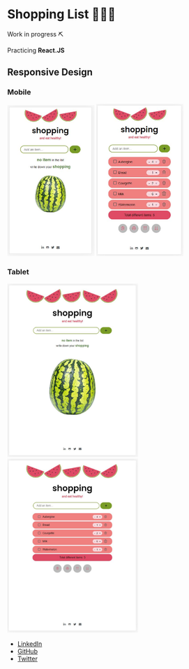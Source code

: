 # Shopping List 🍉🍓🍅

Work in progress ⛏

Practicing **React.JS**



## Responsive Design 

### Mobile 
<img src="https://github.com/lauraportillo/shopping-list/blob/master/src/images/mobileLanding.JPG" width="200"> <img src="https://github.com/lauraportillo/shopping-list/blob/master/src/images/mobileList.JPG" width="200"> 

### Tablet
<img src="https://github.com/lauraportillo/shopping-list/blob/master/src/images/tabletLanding.JPG" width="300"> <img src="https://github.com/lauraportillo/shopping-list/blob/master/src/images/tabletList.JPG" width="300"> 






- [LinkedIn](https://www.linkedin.com/in/laura-portillo-rodr%C3%ADguez-21965a86/)
- [GitHub](https://github.com/lauraportillo)
- [Twitter](https://twitter.com/LauraPo02860847)
